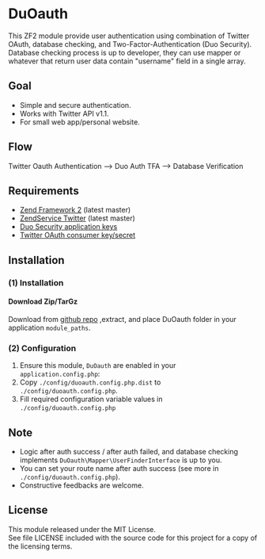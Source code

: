 DuOauth
============
This ZF2 module provide user authentication using combination of Twitter OAuth, database checking, and Two-Factor-Authentication (Duo Security). 
Database checking process is up to developer, they can use mapper or whatever that return user data contain "username" field in a single array.

Goal
------------
* Simple and secure authentication.
* Works with Twitter API v1.1.
* For small web app/personal website.

Flow
------------
Twitter Oauth Authentication --> Duo Auth TFA --> Database Verification

Requirements
------------
* [Zend Framework 2](https://github.com/zendframework/zf2) (latest master)
* [ZendService Twitter](https://github.com/zendframework/ZendService_Twitter) (latest master)
* [Duo Security application keys](https://www.duosecurity.com)
* [Twitter OAuth consumer key/secret](https://developer.twitter.com)

Installation
------------
### (1) Installation

#### Download Zip/TarGz
Download from [github repo](https://github.com/simukti/DuOauth) ,extract, and place DuOauth folder in your application `module_paths`.

###  (2) Configuration

1. Ensure this module, `DuOauth` are enabled in your `application.config.php`:
2. Copy `./config/duoauth.config.php.dist` to `./config/duoauth.config.php`.
3. Fill required configuration variable values in  `./config/duoauth.config.php`

Note
-------
* Logic after auth success / after auth failed, and database checking implements `DuOauth\Mapper\UserFinderInterface` is up to you.
* You can set your route name after auth success (see more in `./config/duoauth.config.php`).
* Constructive feedbacks are welcome.

License
-------
This module released under the MIT License.  
See file LICENSE included with the source code for this project for a copy of the licensing terms.
